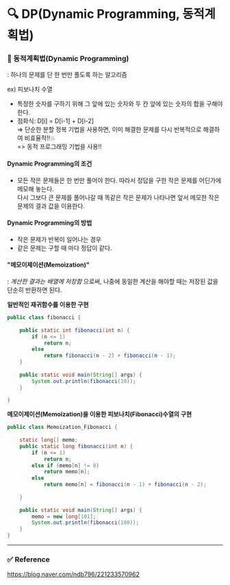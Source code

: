 # 🔍 DP(Dynamic Programming, 동적계획법)  
  
  
  
### 🧾 동적계획법(Dynamic Programming)  
: 하나의 문제를 단 한 번만 풀도록 하는 알고리즘  
  
ex) 피보나치 수열  
- 특정한 숫자를 구하기 위해 그 앞에 있는 숫자와 두 칸 앞에 있는 숫자의 합을 구해야한다.  
- 점화식: D[i] = D[i-1] + D[i-2]  
=> 단순한 분할 정복 기법을 사용하면, 이미 해결한 문제를 다시 반복적으로 해결하여 비효율적!!💥  
=> 동적 프로그래밍 기법을 사용!!   

  
#### Dynamic Programming의 조건  
- 모든 작은 문제들은 한 번만 풀어야 한다. 따라서 정답을 구한 작은 문제를 어딘가에 메모해 놓는다.  
  다시 그보다 큰 문제를 풀어나갈 때 똑같은 작은 문제가 나타나면 앞서 메모한 작은 문제의 결과 값을 이용한다.  
  

#### Dynamic Programming의 방법  
- 작은 문제가 반복이 일어나는 경우  
- 같은 문제는 구할 때 마다 정답이 같다.    
  
  
#### "메모이제이션(Memoization)"  
: *계산한 결과는 배열에 저장함* 으로써, 나중에 동일한 계산을 해야할 때는 저장된 값을 단순히 반환하면 된다.  
  
**일반적인 재귀함수를 이용한 구현**  
``` java
public class fibonacci {
 
    public static int fibonacci(int n) {
        if (n <= 1)
            return n;
        else
            return fibonacci(n - 2) + fibonacci(n - 1);
    }
 
    public static void main(String[] args) {
        System.out.println(fibonacci(10));
    }
 
}
```
  
**메모이제이션(Memoization)을 이용한 피보나치(Fibonacci)수열의 구현**  
``` java 
public class Memoization_Fibonacci {
 
    static long[] memo;
    public static long fibonacci(int n) {
        if (n <= 1)
            return n;
        else if (memo[n] != 0)
            return memo[n];
        else
            return memo[n] = fibonacci(n - 1) + fibonacci(n - 2);
 
    }
    
    public static void main(String[] args) {
        memo = new long[101];
        System.out.println(fibonacci(100));
    }
}
```
  
  
*****
### ✅ Reference  
<https://blog.naver.com/ndb796/221233570962>  
  
